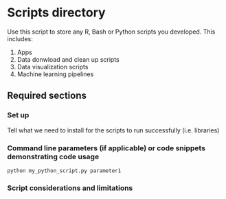 # Scripts directory

Use this script to store any R, Bash or Python scripts you developed. This includes:

1. Apps
2. Data donwload and clean up scripts
3. Data visualization scripts
4. Machine learning pipelines

## Required sections

### Set up

Tell what we need to install for the scripts to run successfully (i.e. libraries)

### Command line parameters (if applicable) or code snippets demonstrating code usage

    python my_python_script.py parameter1
    
### Script considerations and limitations

